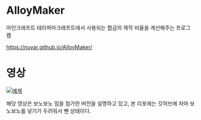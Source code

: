 # AlloyMaker
마인크래프트 테라퍼마크래프트에서 사용되는 합금의 제작 비율을 계산해주는 프로그램

https://nuyar.github.io/AlloyMaker/

# 영상
[![예제](http://img.youtube.com/vi/qd5o8vZeYIY/0.jpg)](https://youtu.be/qd5o8vZeYIY?t=341)
   
해당 영상은 보노보노 밈을 첨가한 버전을 설명하고 있고, 본 리포에는 깃허브에 차마 보노보노를 넣기가 두려워서 뺀 상태이다.
